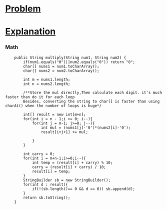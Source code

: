 # [Problem](https://leetcode.com/problems/multiply-strings/)

# [Explanation](https://leetcode.com/problems/multiply-strings/discuss/17605/Easiest-JAVA-Solution-with-Graph-Explanation)

### Math
```
    public String multiply(String num1, String num2) {
        if(num1.equals("0")||num2.equals("0")) return "0";
        char[] nums1 = num1.toCharArray();
        char[] nums2 = num2.toCharArray();
        
        int m = nums1.length;
        int n = nums2.length;
        
        /**Store the mul directly,Then calculate each digit. it's much faster than do it for each loop
        Besides, converting the string to char[] is faster than using charAt() when the number of loops is huge*/
        
        int[] result = new int[m+n];
        for(int i = n - 1;i >= 0; i--){
            for(int j = m-1; j>=0; j--){
                int mul = (nums1[j]-'0')*(nums2[i]-'0');
                result[i+j+1] += mul;
                
            }
        }
        
        int carry = 0;
        for(int i = m+n-1;i>=0;i--){
            int temp = (result[i] + carry) % 10;
            carry = (result[i] + carry) / 10;
            result[i] = temp;
        }
        StringBuilder sb = new StringBuilder();
        for(int d : result){
            if(!(sb.length()== 0 && d == 0)) sb.append(d);
        }
        return sb.toString();
    }
```
